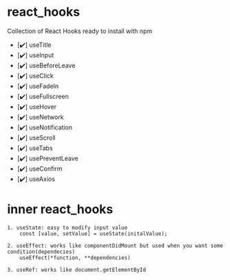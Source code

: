 # react_hooks

Collection of React Hooks ready to install with npm
 
- [✔️] useTitle
- [✔️] useInput
- [✔️] useBeforeLeave
- [✔️] useClick
- [✔️] useFadeIn
- [✔️] useFullscreen
- [✔️] useHover
- [✔️] useNetwork
- [✔️] useNotification
- [✔️] useScroll
- [✔️] useTabs
- [✔️] usePreventLeave
- [✔️] useConfirm
- [✔️] useAxios

# inner react_hooks

    1. useState: easy to modify input value
        const [value, setValue] = useState(initalValue);

    2. useEffect: works like componentDidMount but used when you want some condition(dependecies)
        useEffect(*function, **dependencies)

    3. useRef: works like document.getElementById
